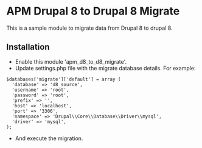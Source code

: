 # APM Drupal 8 to Drupal 8 Migrate

This is a sample module to migrate data from Drupal 8 to drupal 8.

## Installation

* Enable this module 'apm_d8_to_d8_migrate'.
* Update settings.php file with the migrate database details. For example:
```
$databases['migrate']['default'] = array (
  'database' => 'd8_source',
  'username' => 'root',
  'password' => 'root',
  'prefix' => '',
  'host' => 'localhost',
  'port' => '3306',
  'namespace' => 'Drupal\\Core\\Database\\Driver\\mysql',
  'driver' => 'mysql',
);
 ```
 * And execute the migration.